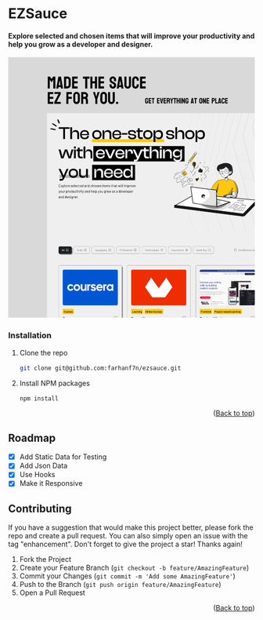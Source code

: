 # EZSauce

#### Explore selected and chosen items that will improve your productivity and help you grow as a developer and designer.

![](./src/assets/Thumbnail.png)

### Installation

1. Clone the repo
   ```sh
   git clone git@github.com:farhanf7n/ezsauce.git
   ```
2. Install NPM packages
   ```sh
   npm install
   ```

<p align="right">(<a href="#readme-top">Back to top</a>)</p>

<!-- ROADMAP -->

## Roadmap

- [x] Add Static Data for Testing
- [x] Add Json Data
- [x] Use Hooks
- [x] Make it Responsive

<!-- CONTRIBUTING -->

## Contributing

If you have a suggestion that would make this project better, please fork the repo and create a pull request. You can also simply open an issue with the tag "enhancement".
Don't forget to give the project a star! Thanks again!

1. Fork the Project
2. Create your Feature Branch (`git checkout -b feature/AmazingFeature`)
3. Commit your Changes (`git commit -m 'Add some AmazingFeature'`)
4. Push to the Branch (`git push origin feature/AmazingFeature`)
5. Open a Pull Request

<p align="right">(<a href="#readme-top">Back to top</a>)</p>
